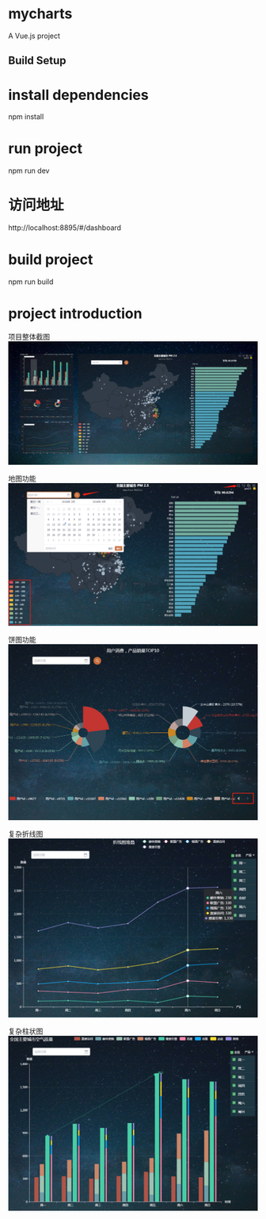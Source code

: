 # mycharts
A Vue.js project

## Build Setup

# install dependencies
npm install

# run project
npm run dev

# 访问地址
http://localhost:8895/#/dashboard

# build project
npm run build

# project introduction
项目整体截图
![项目](https://github.com/coolfxl/vue-echarts/blob/master/pictures/vue-echarts.png)

地图功能
![地图](https://github.com/coolfxl/vue-echarts/blob/master/pictures/map.png)

饼图功能
![饼图](https://github.com/coolfxl/vue-echarts/blob/master/pictures/pie.png)

复杂折线图
![折线图](https://github.com/coolfxl/vue-echarts/blob/master/pictures/line.png)

复杂柱状图
![柱状图](https://github.com/coolfxl/vue-echarts/blob/master/pictures/column.png)

